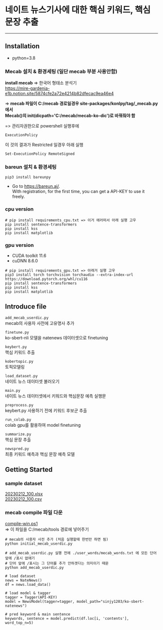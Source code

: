 # 네이트 뉴스기사에 대한 핵심 키워드, 핵심 문장 추출
---

## Installation
- python=3.8

### Mecab 설치 & 환경세팅 (일단 mecab 부분 사용안함)
**install mecab** => 한국어 형태소 분석기  
https://mire-gardenia-e1b.notion.site/5874cfe2a72e4214b82dfecac9ea46e4  

=> **mecab 파일이 C:/mecab 경로일경우 site-packages/konlpy/tag/_mecab.py 에서   
Mecab()의 __init__(dicpath='C:/mecab/mecab-ko-dic')로 바꿔줘야 함**

=> 관리자권한으로 powershell 실행후에  
```
ExecutionPolicy
```
이 것의 결과가 Restricted 일경우 아래 실행
```
Set-ExecutionPolicy RemoteSigned
```

### bareun 설치 & 환경세팅
```commandline
pip3 install bareunpy
```
- Go to https://bareun.ai/.  
With registration, for the first time, you can get a API-KEY to use it freely.

### cpu version  
```
# pip install requirements_cpu.txt => 이거 에러떠서 아래 실행 고우
pip install sentence-transformers
pip install kss
pip install matplotlib
```

### gpu version  
- CUDA toolkit 11.6
- cuDNN 8.6.0
```
# pip install requirements_gpu.txt => 아래거 실행 고우
pip3 install torch torchvision torchaudio --extra-index-url https://download.pytorch.org/whl/cu116
pip install sentence-transformers
pip install kss
pip install matplotlib
```


## Introduce file
`add_mecab_userdic.py`  
mecab의 사용자 사전에 고유명사 추가  

`finetune.py`  
ko-sbert-nli 모델을 natenews 데이터셋으로 finetuning  

`keybert.py`  
핵심 키워드 추출

`kobertopic.py`  
토픽모델링

`load_dataset.py`  
네이트 뉴스 데이터셋 불러오기  

`main.py`  
네이트 뉴스 데이터셋에서 키워드와 핵심문장 예측 실행문

`preprocess.py`  
keybert.py 사용하기 전에 키워드 후보군 추출  

`run_colab.py`  
colab gpu를 활용하여 model finetuning  

`summarize.py`  
핵심 문장 추출

`newspred.py`  
최종 키워드 예측과 핵심 문장 예측 모델

## Getting Started
### sample dataset 
[20230212_100.xlsx](https://docs.google.com/spreadsheets/d/1SbKPI4Y0O6xgrYXHFIu8u-l9ucr5O45Q/edit?usp=share_link&ouid=104879418112776533120&rtpof=true&sd=true)  
[20230212_100.csv](https://drive.google.com/file/d/1De0uG-F9L916WAXN9yRfknhvwTjbeGUf/view?usp=share_link)

### mecab compile 파일 다운
[compile-win.ps1](https://drive.google.com/file/d/1HH6D5Y89OOO_R2WSblDGXUdCkJNJt85f/view?usp=share_link)  
=> 이 파일을 C:/mecab/tools 경로에 넣어주기

```
# mecab의 사용자 사전 추가 (처음 실행할때 한번만 하면 됨)
python initial_mecab_userdic.py

# add_mecab_userdic.py 실행 전에 ./user_words/mecab_words.txt 에 모든 단어 앞에 /표시 없애기
# 단어 앞에 /표시는 그 단어를 추가 안하겟다는 의미이기 때문
python add_mecab_userdic.py 
```
```
# load dataset
news = NateNews()
df = news.load_data()

# load model & tagger
tagger = Tagger(API-KEY)
model = NewsModel(tagger=tagger, model_path="sinjy1203/ko-sbert-natenews")

# pred keyword & main sentence 
keywords, sentence = model.predict(df.loc[i, 'contents'], word_top_n=5)
```
